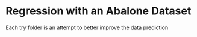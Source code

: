 # Regression with an Abalone Dataset

Each try folder is an attempt to better improve the data prediction
